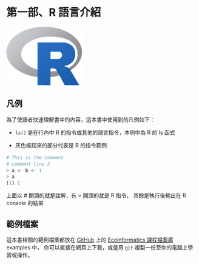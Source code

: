 # 第一部、R 語言介紹

![](img/Rlogo.png)

## 凡例

為了使讀者快速理解書中的內容，這本書中使用到的凡例如下：


* ```ls()``` 是在行內中 R 的指令或其他的語言指令，本例中為 R 的 ls 函式

* 灰色框起來的部分代表是 R 的指令範例
```R
# This is the comment
# comment line 2
> a <- b <- 1
> a
[1] 1
```
上面以 # 開頭的就是註解，有 > 開頭的就是 R 指令，
其餘是執行後輸出在 R console 的結果


## 範例檔案

這本書相關的範例檔案都放在 [GitHub](http://github.com) 上的 [Ecoinformatics 課程檔案庫](https://github.com/ncyuBRD/ecoinformatics/) examples 中，
你可以直接在網頁上下載，或是用 ```git``` 複製一份至你的電腦上學習或操作。
